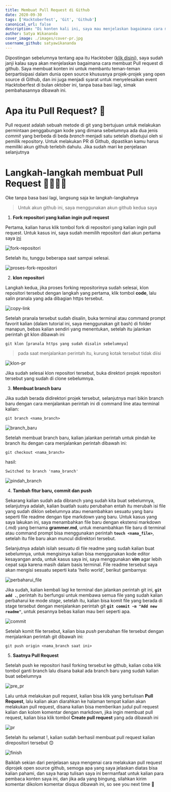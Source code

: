 ```yaml
---
title: Membuat Pull Request di Github
date: 2020-09-30
tags: ['Hacktoberfest', 'Git', 'Github']
canonical_url: false
description: "Di konten kali ini, saya mau menjelaskan bagaimana cara membuat Pull Request di Github, jika kalian belum tau apa itu Pull Request (PR), yuk simak selengkapnya..."
author: Satya Wikananda
cover_image: ./images/cover-pr.jpg
username_github: satyawikananda
---
```

Dipostingan sebelumnya tentang apa itu Hacktober ([klik disini](https://grammer-blog.vercel.app/posts/hacktoberfest-2020/)), saya sudah janji kalau saya akan menjelaskan bagaimana cara membuat Pull request di github. Saya membuat konten ini untuk membantu teman-teman berpartisipasi dalam dunia open source khususnya projek-projek yang open source di Github, dan ini juga menjadi syarat untuk menyelesaikan event Hacktoberfest di bulan oktober ini, tanpa basa basi lagi, simak pembahasannya dibawah ini.

# Apa itu Pull Request? 🤔
Pull request adalah sebuah metode di git yang bertujuan untuk melakukan permintaan penggabungan kode yang dimana sebelumnya ada dua jenis *commit* yang berbeda di beda *branch* menjadi satu setelah disetujui oleh si pemilik repository. Untuk melakukan PR di Github, dipastikan kamu harus memiliki akun github terlebih dahulu. Jika sudah mari ke penjelasan selanjutnya

# Langkah-langkah membuat Pull Request 🏃‍♂️🏃‍♀️
Oke tanpa basa basi lagi, langsung saja ke langkah-langkahnya

> Untuk akun github ini, saya menggunakan akun github kedua saya 

1. **Fork repositori yang kalian ingin pull request**

Pertama, kalian harus klik tombol fork di repositori yang kalian ingin pull request. Untuk kasus ini, saya sudah memilih repositori dari akun pertama saya [ini](https://github.com/satyawikananda/satyawikananda)

![fork-repositori](./images/pr-1.jpg)

Setelah itu, tunggu beberapa saat sampai selesai.

![proses-fork-repositori](./images/pr-2.jpg)

2. **klon repositori**

Langkah kedua, jika proses forking repositorinya sudah selesai, klon repositori tersebut dengan langkah yang pertama, klik tombol **code**, lalu salin pranala yang ada dibagian https tersebut.

![copy-link](./images/pr-3.jpg)

Setelah pranala tersebut sudah disalin, buka terminal atau command prompt favorit kalian (dalam tutorial ini, saya menggunakan git bash) di folder manapun, bebas kalian sendiri yang menentukan, setelah itu jalankan perintah git klon dibawah ini

```
git klon [pranala https yang sudah disalin sebelumnya]
```
> pada saat menjalankan perintah itu, kurung kotak tersebut tidak diisi

![klon-pr](./images/pr-4.jpg)

Jika sudah selesai klon repositori tersebut, buka direktori projek repositori tersebut yang sudah di clone sebelumnya.

3. **Membuat branch baru**

Jika sudah berada didirektori projek tersebut, selanjutnya mari bikin branch baru dengan cara menjalankan perintah ini di command line atau terminal kalian:

```
git branch <nama_branch>
```
![branch_baru](./images/pr-5.jpg)

Setelah membuat branch baru, kalian jalankan perintah untuk pindah ke branch itu dengan cara menjalankan perintah dibawah ini: 

```
git checkout <nama_branch>
```
hasil: 
```
Switched to branch 'nama_branch'
```
![pindah_branch](./images/pr-6.jpg)

4. **Tambah fitur baru, commit dan push**

Sekarang kalian sudah ada dibranch yang sudah kita buat sebelumnya, selanjutnya adalah, kalian buatlah suatu perubahan entah itu merubah isi file yang sudah diklon sebelumnya atau menambahkan sesuatu yang baru seperti file readme dengan tipe markdown yang baru. Untuk kasus yang saya lakukan ini, saya menambahkan file baru dengan ekstensi markdown (.md) yang bernama **grammer.md**, untuk menambahkan file baru di terminal atau command prompt bisa menggunakan perintah **```touch <nama_file>```**, setelah itu file baru akan muncul didirektori tersebut.

Selanjutnya adalah isilah sesuatu di file readme yang sudah kalian buat sebelumnya, untuk mengisinya kalian bisa menggunakan kode editor kesayangan anda, untuk kasus saya ini, saya menggunakan **vim** agar lebih cepat saja karena masih dalam basis terminal. File readme tersebut saya akan mengisi sesuatu seperti kata 'hello world', berikut gambarnya:

![perbaharui_file](./images/pr-7.jpg)

Jika sudah, kalian kembali lagi ke terminal dan jalankan perintah git ini, **```git add .```**, perintah itu berfungsi untuk membawa semua file yang sudah kalian perbaharui ke mode *stage*, setelah itu, kalian bisa komit file yang berada di stage tersebut dengan menjalankan perintah git **```git commit -m "Add new readme"```**, untuk pesannya bebas kalian mau beri seperti apa.

![commit](./images/pr-8.jpg)

Setelah komit file tersebut, kalian bisa *push* perubahan file tersebut dengan menjalankan perintah git dibawah ini: 
```
git push origin <nama_branch saat ini>
```

5. **Saatnya Pull Request**

Setelah push ke repositori hasil forking tersebut ke github, kalian coba klik tombol ganti branch lalu disana bakal ada branch baru yang sudah kalian buat sebelumnya

![pre_pr](./images/pr-9.jpg)

Lalu untuk melakukan pull request, kalian bisa klik yang bertulisan **Pull Request**, lalu kalian akan diarahkan ke halaman tempat kalian akan melakukan pull request, disana kalian bisa memberikan judul pull request kalian dan kolom komentar dengan markdown, jika ingin membuat pull request, kalian bisa klik tombol **Create pull request** yang ada dibawah ini

![pr](./images/pr-10.jpg)

Setelah itu selamat !, kalian sudah berhasil membuat pull request kalian direpositori tersebut 😊

![finish](./images/pr-11.jpg)

Baiklah sekian dari penjelasan saya mengenai cara melakukan pull request diprojek open source github, semoga apa yang saya jelaskan diatas bisa kalian pahami, dan saya harap tulisan saya ini bermanfaat untuk kalian para pembaca konten saya ini, dan jika ada yang bingung, silahkan kirim komentar dikolom komentar disqus dibawah ini, so see you next time 👋